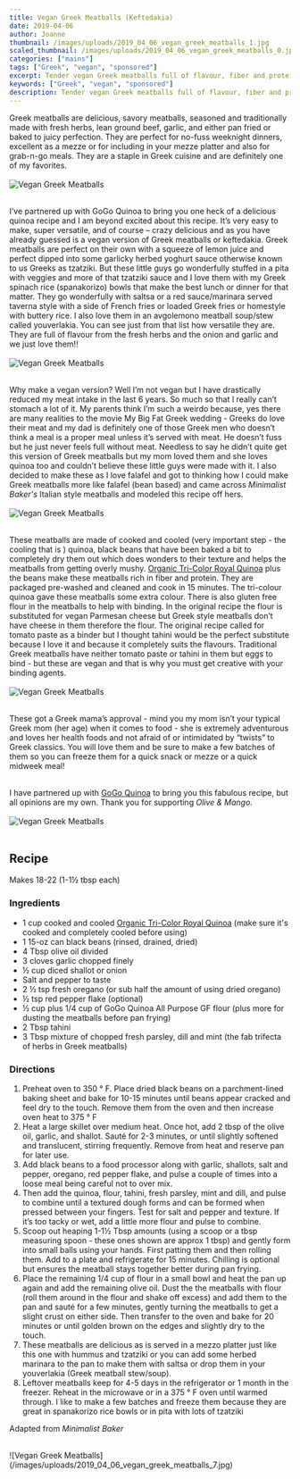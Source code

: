 ```yaml
---
title: Vegan Greek Meatballs (Keftedakia)
date: 2019-04-06
author: Joanne
thumbnail: /images/uploads/2019_04_06_vegan_greek_meatballs_1.jpg
scaled_thumbnail: /images/uploads/2019_04_06_vegan_greek_meatballs_0.jpg
categories: ["mains"]
tags: ["Greek", "vegan", "sponsored"]
excerpt: Tender vegan Greek meatballs full of flavour, fiber and protein
keywords: ["Greek", "vegan", "sponsored"]
description: Tender vegan Greek meatballs full of flavour, fiber and protein
---
```


Greek meatballs are delicious, savory meatballs, seasoned and traditionally made with fresh herbs, lean ground beef, garlic, and either pan fried or baked to juicy perfection. They are perfect for no-fuss weeknight dinners, excellent as a mezze or for including in your mezze platter and also for grab-n-go meals. They are a staple in Greek cuisine and are definitely one of my favorites.
</br>
</br>
![Vegan Greek Meatballs](/images/uploads/2019_04_06_vegan_greek_meatballs_2.jpg)
</br>
</br>

I’ve partnered up with GoGo Quinoa to bring you one heck of a delicious quinoa recipe and I am beyond excited about this recipe. It’s very easy to make, super versatile, and of course – crazy delicious and as you have already guessed is a vegan version of Greek meatballs or keftedakia. Greek meatballs are perfect on their own with a squeeze of lemon juice and perfect dipped into some garlicky herbed yoghurt sauce otherwise known to us Greeks as tzatziki. But these little guys go wonderfully stuffed in a pita with veggies and more of that tzatziki sauce and I love them with my Greek spinach rice (spanakorizo) bowls that make the best lunch or dinner for that matter. They go wonderfully with saltsa or a red sauce/marinara served taverna style with a side of French fries or loaded Greek fries or homestyle with buttery rice. I also love them in an avgolemono meatball soup/stew called youverlakia. You can see just from that list how versatile they are. They are full of flavour from the fresh herbs and the onion and garlic and we just love them!!
</br>
</br>
![Vegan Greek Meatballs](/images/uploads/2019_04_06_vegan_greek_meatballs_3.jpg)
</br>
</br>

Why make a vegan version? Well I’m not vegan but I have drastically reduced my meat intake in the last 6 years. So much so that I really can’t stomach a lot of it. My parents think I’m such a weirdo because, yes there are many realities to the movie My Big Fat Greek wedding - Greeks do love their meat and my dad is definitely one of those Greek men who doesn’t think a meal is a proper meal unless it’s served with meat. He doesn’t fuss but he just never feels full without meat. Needless to say he didn’t quite get this version of Greek meatballs but my mom loved them and she loves quinoa too and couldn’t believe these little guys were made with it.  I also decided to make these as I love falafel and  got to thinking how I could make Greek meatballs more like falafel (bean based) and came across _Minimalist Baker's_ Italian style meatballs and modeled this recipe off hers.
</br>
</br>
![Vegan Greek Meatballs](/images/uploads/2019_04_06_vegan_greek_meatballs_4.jpg)
</br>
</br>

These meatballs are made of cooked and cooled (very important step - the cooling that is ) quinoa, black beans that have been baked a bit to completely dry them out which does wonders to their texture and helps the meatballs from getting overly mushy. <span class="highlight"><a rel="nofollow" href="https://www.gogoquinoa.com/products/organic-tri-color-royal-quinoa/">Organic Tri-Color Royal Quinoa</a></span> plus the beans make these meatballs rich in fiber and protein. They are packaged pre-washed and cleaned and cook in 15 minutes. The tri-colour quinoa gave these meatballs some extra colour. There is also gluten free flour in the meatballs to help with binding. In the original recipe the flour is substituted for vegan Parmesan cheese but Greek style  meatballs don’t have cheese in them therefore the flour. The original recipe called for tomato paste as a binder but I thought tahini would be the perfect substitute because I love it and because it completely suits the flavours. Traditional Greek meatballs  have neither tomato paste or tahini in them but eggs to bind - but these are vegan and that is why you must get creative with your binding agents.
</br>
</br>
![Vegan Greek Meatballs](/images/uploads/2019_04_06_vegan_greek_meatballs_5.jpg)
</br>
</br>

These got a Greek mama’s approval - mind you my mom isn’t your typical Greek mom (her age) when it comes to food - she is extremely adventurous and loves her health foods and not afraid of or intimidated by “twists” to Greek classics. You will love them and be sure to make a few batches of them so you can freeze them for a quick snack or mezze or a quick midweek meal! 
</br>
</br>

I have partnered up with <span class="highlight"><a rel="nofollow" href="https://www.gogoquinoa.com">GoGo Quinoa</a></span> to bring you this fabulous recipe, but all opinions are my own. Thank you for supporting _Olive & Mango_.
</br>
</br>
![Vegan Greek Meatballs](/images/uploads/2019_04_06_vegan_greek_meatballs_6.jpg)
</br>
</br>

## Recipe
Makes 18-22 (1-1&frac12; tbsp each)

### Ingredients  
* <span itemprop="ingredients">1 cup cooked and cooled <span class="highlight"><a rel="nofollow" href="https://www.gogoquinoa.com/products/organic-tri-color-royal-quinoa/">Organic Tri-Color Royal Quinoa</a></span> (make sure it's cooked and completely cooled before using)</span>
* <span itemprop="ingredients">1 15-oz can black beans (rinsed, drained, dried)</span>
* <span itemprop="ingredients">4 Tbsp olive oil divided </span>
* <span itemprop="ingredients">3 cloves garlic chopped finely </span>
* <span itemprop="ingredients">&frac12; cup diced shallot or onion </span>
* <span itemprop="ingredients">Salt and pepper to taste </span>
* <span itemprop="ingredients">2 &frac12; tsp fresh oregano (or sub half the amount of using dried oregano)</span>
* <span itemprop="ingredients">&frac12; tsp red pepper flake (optional)</span>
* <span itemprop="ingredients">&frac12; cup plus 1/4 cup of GoGo Quinoa All Purpose GF flour (plus more for dusting the meatballs before pan frying) </span>
* <span itemprop="ingredients">2 Tbsp tahini </span>
* <span itemprop="ingredients">3 Tbsp mixture of chopped fresh parsley, dill and mint (the fab trifecta of herbs in Greek meatballs)</span>

### Directions

1. Preheat oven to 350 &deg; F. Place dried black beans on a parchment-lined baking sheet and bake for 10-15 minutes until beans appear cracked and feel dry to the touch. Remove them from the oven and then increase oven heat to 375 &deg; F 
2. Heat a large skillet over medium heat. Once hot, add 2 tbsp of the olive oil, garlic, and shallot. Sauté for 2-3 minutes, or until slightly softened and translucent, stirring frequently. Remove from heat and reserve pan for later use. 
3. Add black beans to a food processor along with garlic, shallots, salt and pepper, oregano, red pepper flake, and pulse a couple of times into a loose meal being careful not to over mix. 
4. Then add the quinoa, flour, tahini, fresh parsley, mint and dill, and pulse to combine until a textured dough forms and can be formed when pressed between your fingers. Test for salt and pepper and texture. If it’s too tacky or wet, add a little more flour and pulse to combine.  
5. Scoop out heaping 1-1&frac12; Tbsp amounts (using a scoop or a tbsp measuring spoon - these ones shown are approx 1 tbsp) and gently form into small balls using your hands. First patting them and then rolling them. Add to a plate and refrigerate for 15 minutes. Chilling is optional but ensures the meatball stays together better during pan frying. 
6. Place the remaining 1/4 cup of flour in a small bowl and heat the pan up again and add the remaining olive oil.  Dust the the meatballs with flour (roll them around in the flour and shake off excess) and add them to the pan and sauté for a few minutes, gently turning the meatballs to get a slight crust on either side. Then transfer to the oven and bake for 20 minutes or until golden brown on the edges and slightly dry to the touch. 
7. These meatballs are delicious as is served in a mezzo platter just like this one with hummus and tzatziki or you can add some herbed marinara to the pan to make them with saltsa or drop them in your youverlakia (Greek meatball stew/soup). 
8. Leftover meatballs keep for 4-5 days in the refrigerator or 1 month in the freezer. Reheat in the microwave or in a 375 &deg; F oven until warmed through. I like to make a few batches and freeze them because they are great in spanakorizo rice bowls or in pita with lots of tzatziki

Adapted from _Minimalist Baker_

</br>
![Vegan Greek Meatballs](/images/uploads/2019_04_06_vegan_greek_meatballs_7.jpg)
